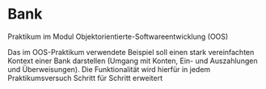 # Bank
Praktikum im Modul Objektorientierte-Softwareentwicklung (OOS)

Das im OOS-Praktikum verwendete Beispiel soll einen stark vereinfachten Kontext einer Bank darstellen (Umgang mit Konten, Ein- und Auszahlungen und Überweisungen). 
Die Funktionalität wird hierfür in jedem Praktikumsversuch Schritt für Schritt erweitert

